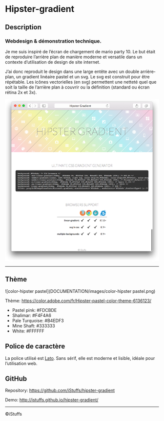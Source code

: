 # Hipster-gradient

## Description

### Webdesign & démonstration technique.

Je me suis inspiré de l’écran de chargement de mario party 10. Le but était de reproduire l’arrière plan de manière moderne et versatile dans un contexte d’utilisation de design de site internet.

J’ai donc reproduit le design dans une large entête avec un double arrière-plan, un gradient linéaire pastel et un svg. Le svg est construit pour être répétable.  Les icônes vectorielles (en svg) permettent une netteté quel que soit la taille de l’arrière plan à couvrir ou la définition (standard ou écran rétina 2x et 3x).

 ![hipstergradient-browser](DOCUMENTATION/images/hipstergradient-browser.png)

------

## Thème

 ![color-hipster pastel](DOCUMENTATION/images/color-hipster pastel.png)

Thème: https://color.adobe.com/fr/Hipster-pastel-color-theme-6136123/ 

- Pastel pink: #FDCBDE
- Shalimar: #F4F4A6
- Pale Turquoise: #B4EDF3
- Mine Shaft: #333333
- White: #FFFFFF


## Police de caractère

La police utilisé est [Lato](http://www.latofonts.com). Sans sérif, elle est moderne et lisible, idéale pour l’utilisation web.

## GitHub

Repository: https://github.com/iStuffs/hipster-gradient 

Demo: http://istuffs.github.io/hipster-gradient/

------

©iStuffs